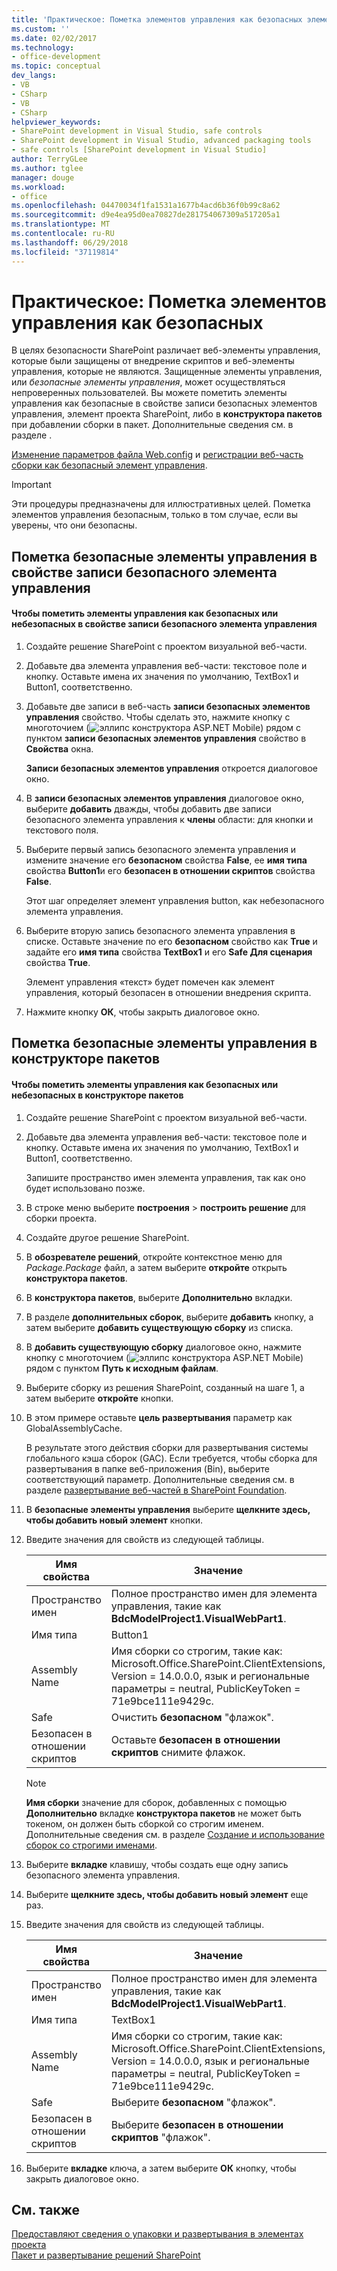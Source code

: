 ```yaml
---
title: 'Практическое: Пометка элементов управления как безопасных элементов управления | Документация Майкрософт'
ms.custom: ''
ms.date: 02/02/2017
ms.technology:
- office-development
ms.topic: conceptual
dev_langs:
- VB
- CSharp
- VB
- CSharp
helpviewer_keywords:
- SharePoint development in Visual Studio, safe controls
- SharePoint development in Visual Studio, advanced packaging tools
- safe controls [SharePoint development in Visual Studio]
author: TerryGLee
ms.author: tglee
manager: douge
ms.workload:
- office
ms.openlocfilehash: 04470034f1fa1531a1677b4acd6b36f0b99c8a62
ms.sourcegitcommit: d9e4ea95d0ea70827de281754067309a517205a1
ms.translationtype: MT
ms.contentlocale: ru-RU
ms.lasthandoff: 06/29/2018
ms.locfileid: "37119814"
---
```

# <a name="how-to-mark-controls-as-safe-controls"></a>Практическое: Пометка элементов управления как безопасных
  В целях безопасности SharePoint различает веб-элементы управления, которые были защищены от внедрение скриптов и веб-элементы управления, которые не являются. Защищенные элементы управления, или *безопасные элементы управления*, может осуществляться непроверенных пользователей. Вы можете пометить элементы управления как безопасные в свойстве записи безопасных элементов управления, элемент проекта SharePoint, либо в **конструктора пакетов** при добавлении сборки в пакет. Дополнительные сведения см. в разделе .  
  
 [Изменение параметров файла Web.config](http://go.microsoft.com/fwlink/?LinkId=178965) и [регистрации веб-часть сборки как безопасный элемент управления](http://go.microsoft.com/fwlink/?LinkId=171013).  
  
> [!IMPORTANT]  
>  Эти процедуры предназначены для иллюстративных целей. Пометка элементов управления безопасным, только в том случае, если вы уверены, что они безопасны.  
  
## <a name="marking-safe-controls-in-the-safe-control-entries-property"></a>Пометка безопасные элементы управления в свойстве записи безопасного элемента управления  
  
#### <a name="to-mark-controls-as-safe-or-unsafe-in-the-safe-control-entries-property"></a>Чтобы пометить элементы управления как безопасных или небезопасных в свойстве записи безопасного элемента управления
  
1.  Создайте решение SharePoint с проектом визуальной веб-части.  
  
2.  Добавьте два элемента управления веб-части: текстовое поле и кнопку. Оставьте имена их значения по умолчанию, TextBox1 и Button1, соответственно.  
  
3.  Добавьте две записи в веб-часть **записи безопасных элементов управления** свойство. Чтобы сделать это, нажмите кнопку с многоточием (![эллипс конструктора ASP.NET Mobile](../sharepoint/media/mwellipsis.gif "эллипс конструктора ASP.NET Mobile")) рядом с пунктом **записи безопасных элементов управления** свойство в  **Свойства** окна.  
  
     **Записи безопасных элементов управления** откроется диалоговое окно.  
  
4.  В **записи безопасных элементов управления** диалоговое окно, выберите **добавить** дважды, чтобы добавить две записи безопасного элемента управления к **члены** области: для кнопки и текстового поля.  
  
5.  Выберите первый запись безопасного элемента управления и измените значение его **безопасном** свойства **False**, ее **имя типа** свойства **Button1**и его **безопасен в отношении скриптов** свойства **False**.  
  
     Этот шаг определяет элемент управления button, как небезопасного элемента управления.  
  
6.  Выберите вторую запись безопасного элемента управления в списке. Оставьте значение по его **безопасном** свойство как **True** и задайте его **имя типа** свойства **TextBox1** и его **Safe Для сценария** свойства **True**.  
  
     Элемент управления «текст» будет помечен как элемент управления, который безопасен в отношении внедрения скрипта.  
  
7.  Нажмите кнопку **ОК**, чтобы закрыть диалоговое окно.  
  
## <a name="marking-safe-controls-in-the-package-designer"></a>Пометка безопасные элементы управления в конструкторе пакетов  
  
#### <a name="to-mark-controls-as-safe-or-unsafe-in-the-package-designer"></a>Чтобы пометить элементы управления как безопасных или небезопасных в конструкторе пакетов
  
1.  Создайте решение SharePoint с проектом визуальной веб-части.  
  
2.  Добавьте два элемента управления веб-части: текстовое поле и кнопку. Оставьте имена их значения по умолчанию, TextBox1 и Button1, соответственно.  
  
     Запишите пространство имен элемента управления, так как оно будет использовано позже.  
  
3.  В строке меню выберите **построения** > **построить решение** для сборки проекта.  
  
4.  Создайте другое решение SharePoint.  
  
5.  В **обозревателе решений**, откройте контекстное меню для *Package.Package* файл, а затем выберите **откройте** открыть **конструктора пакетов**.  
  
6.  В **конструктора пакетов**, выберите **Дополнительно** вкладки.  
  
7.  В разделе **дополнительных сборок**, выберите **добавить** кнопку, а затем выберите **добавить существующую сборку** из списка.  
  
8.  В **добавить существующую сборку** диалоговое окно, нажмите кнопку с многоточием (![эллипс конструктора ASP.NET Mobile](../sharepoint/media/mwellipsis.gif "эллипс конструктора ASP.NET Mobile")) рядом с пунктом  **Путь к исходным файлам**.  
  
9. Выберите сборку из решения SharePoint, созданный на шаге 1, а затем выберите **откройте** кнопки.  
  
10. В этом примере оставьте **цель развертывания** параметр как GlobalAssemblyCache.  
  
     В результате этого действия сборки для развертывания системы глобального кэша сборок (GAC). Если требуется, чтобы сборка для развертывания в папке веб-приложения (Bin), выберите соответствующий параметр. Дополнительные сведения см. в разделе [развертывание веб-частей в SharePoint Foundation](http://go.microsoft.com/fwlink/?LinkId=177509).  
  
11. В **безопасные элементы управления** выберите **щелкните здесь, чтобы добавить новый элемент** кнопки.  
  
12. Введите значения для свойств из следующей таблицы.  
  
    |Имя свойства|Значение|  
    |-------------------|-----------|  
    |Пространство имен|Полное пространство имен для элемента управления, такие как **BdcModelProject1.VisualWebPart1**.|  
    |Имя типа|Button1|  
    |Assembly Name|Имя сборки со строгим, такие как: Microsoft.Office.SharePoint.ClientExtensions, Version = 14.0.0.0, язык и региональные параметры = neutral, PublicKeyToken = 71e9bce111e9429c.|  
    |Safe|Очистить **безопасном** "флажок".|  
    |Безопасен в отношении скриптов|Оставьте **безопасен в отношении скриптов** снимите флажок.|  
  
    > [!NOTE]  
    >  **Имя сборки** значение для сборок, добавленных с помощью **Дополнительно** вкладке **конструктора пакетов** не может быть токеном, он должен быть сборкой со строгим именем. Дополнительные сведения см. в разделе [Создание и использование сборок со строгими именами](http://go.microsoft.com/fwlink/?LinkId=177513).  
  
13. Выберите **вкладке** клавишу, чтобы создать еще одну запись безопасного элемента управления.  
  
14. Выберите **щелкните здесь, чтобы добавить новый элемент** еще раз.  
  
15. Введите значения для свойств из следующей таблицы.  
  
    |Имя свойства|Значение|  
    |-------------------|-----------|  
    |Пространство имен|Полное пространство имен для элемента управления, такие как **BdcModelProject1.VisualWebPart1**.|  
    |Имя типа|TextBox1|  
    |Assembly Name|Имя сборки со строгим, такие как: Microsoft.Office.SharePoint.ClientExtensions, Version = 14.0.0.0, язык и региональные параметры = neutral, PublicKeyToken = 71e9bce111e9429c.|  
    |Safe|Выберите **безопасном** "флажок".|  
    |Безопасен в отношении скриптов|Выберите **безопасен в отношении скриптов** "флажок".|  
  
16. Выберите **вкладке** ключа, а затем выберите **ОК** кнопку, чтобы закрыть диалоговое окно.  
  
## <a name="see-also"></a>См. также
 [Предоставляют сведения о упаковки и развертывания в элементах проекта](../sharepoint/providing-packaging-and-deployment-information-in-project-items.md)   
 [Пакет и развертывание решений SharePoint](../sharepoint/packaging-and-deploying-sharepoint-solutions.md)  
  
